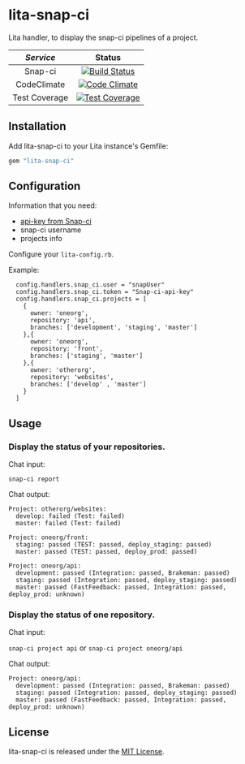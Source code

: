 # lita-snap-ci

Lita handler, to display the snap-ci pipelines of a project.

| *Service* | Status |
| :---: | :---: |
| Snap-ci | [![Build Status](https://snap-ci.com/groteck/lita-snap-ci/branch/master/build_image)](https://snap-ci.com/groteck/lita-snap-ci/branch/master) |
| CodeClimate | [![Code Climate](https://codeclimate.com/github/groteck/lita-snap-ci/badges/gpa.svg)](https://codeclimate.com/github/groteck/lita-snap-ci) |
| Test Coverage | [![Test Coverage](https://codeclimate.com/github/groteck/lita-snap-ci/badges/coverage.svg)](https://codeclimate.com/github/groteck/lita-snap-ci/coverage) |

## Installation

Add lita-snap-ci to your Lita instance's Gemfile:

``` ruby
gem "lita-snap-ci"
```

## Configuration

Information that you need:

* [api-key from Snap-ci](https://snap-ci.com/settings/api_key)
* snap-ci username
* projects info

Configure your `lita-config.rb`.

Example:

```
  config.handlers.snap_ci.user = "snapUser"
  config.handlers.snap_ci.token = "Snap-ci-api-key"
  config.handlers.snap_ci.projects = [
    {
      owner: 'oneorg',
      repository: 'api',
      branches: ['development', 'staging', 'master']
    },{
      owner: 'oneorg',
      repository: 'front',
      branches: ['staging', 'master']
    },{
      owner: 'otherorg',
      repository: 'websites',
      branches: ['develop' , 'master']
    }
  ]
```

## Usage

### Display the status of your repositories.

Chat input:

`snap-ci report`

Chat output:

```
Project: otherorg/websites:
  develop: failed (Test: failed)
  master: failed (Test: failed)

Project: oneorg/front:
  staging: passed (TEST: passed, deploy_staging: passed)
  master: passed (TEST: passed, deploy_prod: passed)

Project: oneorg/api:
  development: passed (Integration: passed, Brakeman: passed)
  staging: passed (Integration: passed, deploy_staging: passed)
  master: passed (FastFeedback: passed, Integration: passed, deploy_prod: unknown)
```

### Display the status of one repository.

Chat input:

`snap-ci project api` or `snap-ci project oneorg/api`

Chat output:

```
Project: oneorg/api:
  development: passed (Integration: passed, Brakeman: passed)
  staging: passed (Integration: passed, deploy_staging: passed)
  master: passed (FastFeedback: passed, Integration: passed, deploy_prod: unknown)
```

## License

lita-snap-ci is released under the [MIT License](http://www.opensource.org/licenses/MIT).
